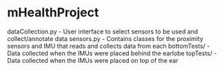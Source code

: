 # mHealthProject

dataCollection.py - User interface to select sensors to be used and collect/annotate data
sensors.py - Contains classes for the proximity sensors and IMU that reads and collects data from each
bottomTests/ - Data collected when the IMUs were placed behind the earlobe
topTests/ - Data collected when the IMUs were placed on top of the ear
